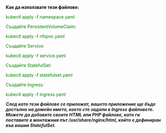 <div class="Box-sc-g0xbh4-0 bJMeLZ js-snippet-clipboard-copy-unpositioned" data-hpc="true">
<article class="markdown-body entry-content container-lg">
<p dir="auto"><span style="color: #000000;"><strong>Как да използвате тези файлове:</strong></span></p>
<p dir="auto"><span style="color: #008000;">kubectl apply -f namespace.yaml</span></p>
<p dir="auto"><span style="color: #008000;">Създайте PersistentVolumeClaim:</span></p>
<p dir="auto"><span style="color: #008000;">kubectl apply -f nfspvc.yaml</span></p>
<p dir="auto"><span style="color: #008000;">Създайте Service:</span></p>
<p dir="auto"><span style="color: #008000;">kubectl apply -f service.yaml</span></p>
<p dir="auto"><span style="color: #008000;">Създайте StatefulSet:</span></p>
<p dir="auto"><span style="color: #008000;">kubectl apply -f statefulset.yaml</span></p>
<p dir="auto"><span style="color: #008000;">Създайте Ingress:</span></p>
<p dir="auto"><span style="color: #008000;">kubectl apply -f ingress.yaml</span></p>
<p dir="auto"><em><strong>След като тези файлове се приложат, вашето приложение ще бъде достъпно на домейн името, което сте задали в Ingress файловете. Можете да добавите своите HTML или PHP файлове, като ги поставите в монтажния път /usr/share/nginx/html, който е дефиниран във вашия StatefulSet.</strong></em></p>
</article>
</div>
